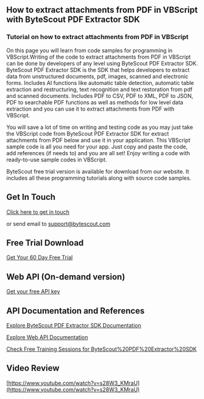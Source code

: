 ## How to extract attachments from PDF in VBScript with ByteScout PDF Extractor SDK

### Tutorial on how to extract attachments from PDF in VBScript

On this page you will learn from code samples for programming in VBScript.Writing of the code to extract attachments from PDF in VBScript can be done by developers of any level using ByteScout PDF Extractor SDK. ByteScout PDF Extractor SDK is the SDK that helps developers to extract data from unstructured documents, pdf, images, scanned and electronic forms. Includes AI functions like automatic table detection, automatic table extraction and restructuring, text recognition and text restoration from pdf and scanned documents. Includes PDF to CSV, PDF to XML, PDF to JSON, PDF to searchable PDF functions as well as methods for low level data extraction and you can use it to extract attachments from PDF with VBScript.

You will save a lot of time on writing and testing code as you may just take the VBScript code from ByteScout PDF Extractor SDK for extract attachments from PDF below and use it in your application. This VBScript sample code is all you need for your app. Just copy and paste the code, add references (if needs to) and you are all set! Enjoy writing a code with ready-to-use sample codes in VBScript.

ByteScout free trial version is available for download from our website. It includes all these programming tutorials along with source code samples.

## Get In Touch

[Click here to get in touch](https://bytescout.zendesk.com/hc/en-us/requests/new?subject=ByteScout%20PDF%20Extractor%20SDK%20Question)

or send email to [support@bytescout.com](mailto:support@bytescout.com?subject=ByteScout%20PDF%20Extractor%20SDK%20Question) 

## Free Trial Download

[Get Your 60 Day Free Trial](https://bytescout.com/download/web-installer?utm_source=github-readme)

## Web API (On-demand version)

[Get your free API key](https://pdf.co/documentation/api?utm_source=github-readme)

## API Documentation and References

[Explore ByteScout PDF Extractor SDK Documentation](https://bytescout.com/documentation/index.html?utm_source=github-readme)

[Explore Web API Documentation](https://pdf.co/documentation/api?utm_source=github-readme)

[Check Free Training Sessions for ByteScout%20PDF%20Extractor%20SDK](https://academy.bytescout.com/)

## Video Review

[https://www.youtube.com/watch?v=s28W3_KMraU](https://www.youtube.com/watch?v=s28W3_KMraU)